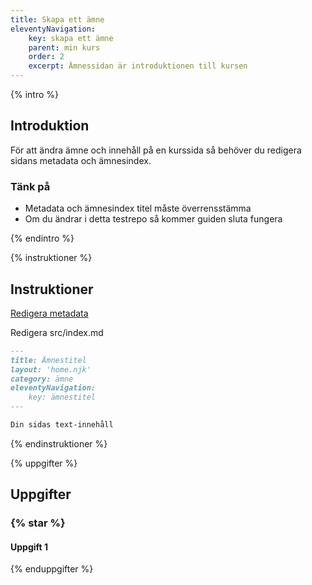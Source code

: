 ```yaml
---
title: Skapa ett ämne
eleventyNavigation:
    key: skapa ett ämne
    parent: min kurs
    order: 2
    excerpt: Ämnessidan är introduktionen till kursen
---
```


{% intro %}

## Introduktion

För att ändra ämne och innehåll på en kurssida så behöver du redigera sidans
metadata och ämnesindex.

### Tänk på

-   Metadata och ämnesindex titel måste överrensstämma
-   Om du ändrar i detta testrepo så kommer guiden sluta fungera

{% endintro %}

{% instruktioner %}

## Instruktioner

[Redigera metadata](../tekniken/metadata.html)

Redigera src/index.md

```md
---
title: Ämnestitel
layout: 'home.njk'
category: ämne
eleventyNavigation:
    key: ämnestitel
---

Din sidas text-innehåll
```

{% endinstruktioner %}

{% uppgifter %}

## Uppgifter

### {% star %}

#### Uppgift 1

{% enduppgifter %}
